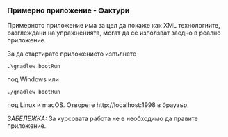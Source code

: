 ### Примерно приложение - Фактури

Примерното приложение има за цел да покаже как XML технологиите,
разглеждани на упражненията, могат да се използват заедно в реално приложение.

За да стартирате приложението изпълнете

    .\gradlew bootRun

под Windows или

    ./gradlew bootRun

под Linux и macOS. Отворете http://localhost:1998 в браузър.

*ЗАБЕЛЕЖКА:* За курсовата работа не е необходимо да правите приложение.
